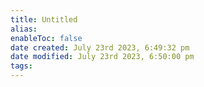 ```yaml
---
title: Untitled
alias: 
enableToc: false
date created: July 23rd 2023, 6:49:32 pm
date modified: July 23rd 2023, 6:50:00 pm
tags: 
---
```

